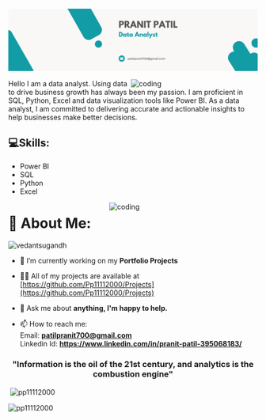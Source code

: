 ![logo](https://github.com/Pp11112000/Pp11112000/blob/main/Banner.png)


<img align="right" alt="coding" width="256" src="https://camo.githubusercontent.com/8bf6f6d78abc81fcf9c49f10649423e73ea44bc248e83aaae8759d401c829a84/68747470733a2f2f70687973696373677572756b756c2e66696c65732e776f726470726573732e636f6d2f323031392f30322f6368617261637465722d312e676966">

 Hello I am a data analyst. Using data to drive business growth has always been my passion. I am proficient in SQL, Python, Excel and data visualization tools like Power BI. As a data analyst, I am committed to delivering accurate and actionable insights to help businesses make better decisions. 
 
 


## 💻Skills: 
* Power BI
* SQL
* Python
* Excel

 <img align="right" alt="coding" width="300" src="https://camo.githubusercontent.com/c1dcb74cc1c1835b1d716f5051499a2814c683c806b15f04b0eba492863703e9/68747470733a2f2f63646e2e6472696262626c652e636f6d2f75736572732f3733303730332f73637265656e73686f74732f363538313234332f6176656e746f2e676966">

 
 
 
 
# 💫 About Me:
<p align="left"> <img src="https://komarev.com/ghpvc/?username=vedantsugandh&label=Profile%20views&color=0e75b6&style=flat" alt="vedantsugandh" /> </p>

- 🔭 I’m currently working on my **Portfolio Projects**

- 👨‍💻 All of my projects are available at [https://github.com/Pp11112000/Projects](https://github.com/Pp11112000/Projects)

- 💬 Ask me about **anything, I'm happy to help.**

- 📫 How to reach me: <br>
Email: **patilpranit700@gmail.com** <br>
Linkedin Id: **https://www.linkedin.com/in/pranit-patil-395068183/**

<h3 align="center">"Information is the oil of the 21st century, and analytics is the combustion engine"</h3>


</p>











<p>&nbsp;<img align="center" src="https://github-readme-stats.vercel.app/api?username=pp11112000&show_icons=true&locale=en" alt="pp11112000" /></p>

<p><img align="center" src="https://github-readme-streak-stats.herokuapp.com/?user=pp11112000&" alt="pp11112000" /></p>

